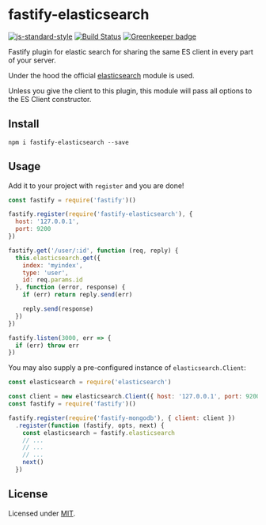 # fastify-elasticsearch

[![js-standard-style](https://img.shields.io/badge/code%20style-standard-brightgreen.svg?style=flat)](http://standardjs.com/) [![Build Status](https://travis-ci.org/fastify/fastify-elasticsearch.svg?branch=master)](https://travis-ci.org/fastify/fastify-elasticsearch)
[![Greenkeeper badge](https://badges.greenkeeper.io/fastify/fastify-elasticsearch.svg)](https://greenkeeper.io/)

Fastify plugin for elastic search for sharing the same ES client in every part of your server.

Under the hood the official [elasticsearch](https://www.npmjs.com/package/elasticsearch) module is used.

Unless you give the client to this plugin, this module will pass all options to the ES Client constructor.

## Install

```
npm i fastify-elasticsearch --save
```

## Usage
Add it to your project with `register` and you are done!  

```js
const fastify = require('fastify')()

fastify.register(require('fastify-elasticsearch'), {
  host: '127.0.0.1',
  port: 9200
})

fastify.get('/user/:id', function (req, reply) {
  this.elasticsearch.get({
    index: 'myindex',
    type: 'user',
    id: req.params.id
  }, function (error, response) {
    if (err) return reply.send(err)

    reply.send(response)
  })
})

fastify.listen(3000, err => {
  if (err) throw err
})
```

You may also supply a pre-configured instance of `elasticsearch.Client`:

```js
const elasticsearch = require('elasticsearch')

const client = new elasticsearch.Client({ host: '127.0.0.1', port: 9200 })
const fastify = require('fastify')()

fastify.register(require('fastify-mongodb'), { client: client })
  .register(function (fastify, opts, next) {
    const elasticsearch = fastify.elasticsearch
    // ...
    // ...
    // ...
    next()
  })
```

## License

Licensed under [MIT](./LICENSE).
